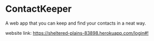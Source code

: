 # ContactKeeper

A web app that you can keep and find your contacts in a neat way.

website link: <https://sheltered-plains-83898.herokuapp.com/login#!>
